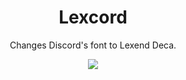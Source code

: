 <div align=center><h1>Lexcord</h1>
 Changes Discord's font to Lexend Deca</a>.</p>
</p>
<a href=https://github.com/WinterFloof/Lexcord/releases/latest><img src="https://img.shields.io/github/v/release/WinterFloof/Lexcord"></img></a>
